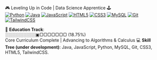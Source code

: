 🎮 Leveling Up in Code | Data Science Apprentice 🕹️  
[![Python](https://img.shields.io/badge/Python-3776AB?logo=python&logoColor=white)](https://github.com/topics/python)
[![Java](https://img.shields.io/badge/Java-007396?logo=java&logoColor=white)](https://github.com/topics/java) 
[![JavaScript](https://img.shields.io/badge/JavaScript-F7DF1E?logo=javascript&logoColor=black)](https://github.com/topics/javascript)
[![HTML5](https://img.shields.io/badge/HTML5-E34F26?logo=html5&logoColor=white)](https://github.com/topics/html5)
[![CSS3](https://img.shields.io/badge/CSS3-1572B6?logo=css3&logoColor=white)](https://github.com/topics/css3)
[![MySQL](https://img.shields.io/badge/MySQL-4479A1?logo=mysql&logoColor=white)](https://github.com/topics/mysql)
[![Git](https://img.shields.io/badge/Git-F05032?logo=git&logoColor=white)](https://github.com/topics/git)
[![TailwindCSS](https://img.shields.io/badge/TailwindCSS-38B2AC?logo=tailwind-css&logoColor=white)](https://github.com/topics/tailwindcss)

🏫 **Education Track**:  
░░░░░░░░░░▣▢▢▢▢▢▢▢ (18.75%)  
Core Curriculum Complete | Advancing to Algorithms & Calculus 
💻 **Skill Tree (under development)**: Java, JavaScript, Python, MySQL, Git, CSS3, HTML5, TailwindCSS.


